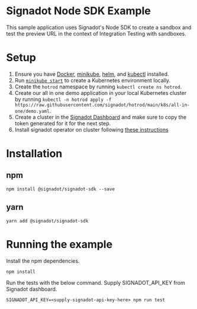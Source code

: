 # Signadot Node SDK Example

This sample application uses Signadot's Node SDK to create a sandbox and test the preview URL in the context of Integration Testing with sandboxes.

# Setup

1. Ensure you have [Docker](https://www.docker.com/), [minikube](https://minikube.sigs.k8s.io/docs/), [helm](https://helm.sh/), and [kubectl](https://kubernetes.io/docs/tasks/tools/) installed.
2. Run [`minikube start`](https://minikube.sigs.k8s.io/docs/start/) to create a Kubernetes environment locally.
3. Create the `hotrod` namespace by running `kubectl create ns hotrod`.
4. Create our all in one demo application in your local Kubernetes cluster by running `kubectl -n hotrod apply -f https://raw.githubusercontent.com/signadot/hotrod/main/k8s/all-in-one/demo.yaml`.
5. Create a cluster in the [Signadot Dashboard](https://app.signadot.com/) and make sure to copy the token generated for it for the next step.
6. Install signadot operator on cluster following [these instructions](https://docs.signadot.com/docs/installation#signadot-operator)

# Installation

## npm

```shell
npm install @signadot/signadot-sdk --save
```

## yarn

```shell
yarn add @signadot/signadot-sdk
```

# Running the example

Install the npm dependencies.
```shell
npm install
```

Run the tests with the below command. Supply SIGNADOT_API_KEY from Signadot dashboard.
```shell
SIGNADOT_API_KEY=<supply-signadot-api-key-here> npm run test
```
